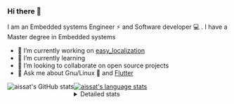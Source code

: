 ### Hi there 👋

I am an Embedded systems Engineer ⚡️ and Software developer 💻 . I have a Master degree in Embedded systems
- 🔭 I’m currently working on [easy_localization](https://pub.dev/packages/easy_localization)
- 🌱 I’m currently learning 
- 👯 I’m looking to collaborate on open source projects
- 💬 Ask me about  Gnu/Linux 🐧 and [Flutter](https://flutter.dev) 

<a href="https://profile-summary-for-github.com/user/aissat">
  <img align="left" height="170px" src="https://github-readme-stats.vercel.app/api?username=aissat&show_icons=true&line_height=27&count_private=true&include_all_commits=true" alt="aissat's GitHub stats"/>
  <img src="https://github-readme-stats.vercel.app/api/top-langs/?username=aissat&hide_langs_below=5&layout=compact" alt="aissat's language stats"/>
</a>

<details>
<summary>Detailed stats</summary>
 

### 🧐 Waka Stats

<!--START_SECTION:waka-->
![Profile Views](http://img.shields.io/badge/Profile%20Views-8-blue)

![Lines of code](https://img.shields.io/badge/From%20Hello%20World%20I%27ve%20Written-341819%20lines%20of%20code-blue)

**🐱 My Github Data** 

> 🏆 326 Contributions in the Year 2021
 > 
> 📦 43.6 kB Used in Github's Storage 
 > 
> 💼 Opted to Hire
 > 
> 📜 144 Public Repositories 
 > 
> 🔑 14 Private Repositories  
 > 
**I'm a Night 🦉** 

```text
🌞 Morning    65 commits     ██░░░░░░░░░░░░░░░░░░░░░░░   9.42% 
🌆 Daytime    94 commits     ███░░░░░░░░░░░░░░░░░░░░░░   13.62% 
🌃 Evening    292 commits    ██████████░░░░░░░░░░░░░░░   42.32% 
🌙 Night      239 commits    ████████░░░░░░░░░░░░░░░░░   34.64%

```
📅 **I'm Most Productive on Tuesday** 

```text
Monday       67 commits     ██░░░░░░░░░░░░░░░░░░░░░░░   9.71% 
Tuesday      162 commits    █████░░░░░░░░░░░░░░░░░░░░   23.48% 
Wednesday    96 commits     ███░░░░░░░░░░░░░░░░░░░░░░   13.91% 
Thursday     89 commits     ███░░░░░░░░░░░░░░░░░░░░░░   12.9% 
Friday       85 commits     ███░░░░░░░░░░░░░░░░░░░░░░   12.32% 
Saturday     119 commits    ████░░░░░░░░░░░░░░░░░░░░░   17.25% 
Sunday       72 commits     ██░░░░░░░░░░░░░░░░░░░░░░░   10.43%

```


📊 **This Week I Spent My Time On** 

```text
⌚︎ Time Zone: Africa/Algiers

💬 Programming Languages: 
Dart                     2 hrs 4 mins        ████████████████░░░░░░░░░   65.82% 
JavaScript               1 hr 3 mins         ████████░░░░░░░░░░░░░░░░░   33.89% 
YAML                     0 secs              ░░░░░░░░░░░░░░░░░░░░░░░░░   0.29%

🔥 Editors: 
VS Code                  3 hrs 8 mins        █████████████████████████   100.0%

💻 Operating System: 
Linux                    3 hrs 8 mins        █████████████████████████   100.0%

```

**I Mostly Code in Dart** 

```text
Dart                     20 repos            █████████░░░░░░░░░░░░░░░░   38.46% 
PHP                      4 repos             ██░░░░░░░░░░░░░░░░░░░░░░░   7.69% 
Vala                     4 repos             ██░░░░░░░░░░░░░░░░░░░░░░░   7.69% 
TypeScript               4 repos             ██░░░░░░░░░░░░░░░░░░░░░░░   7.69% 
C                        3 repos             █░░░░░░░░░░░░░░░░░░░░░░░░   5.77%

```


**Timeline**

![Chart not found](https://raw.githubusercontent.com/aissat/aissat/master/charts/bar_graph.png) 


 Last Updated on 10/07/2021
<!--END_SECTION:waka-->

</details>
